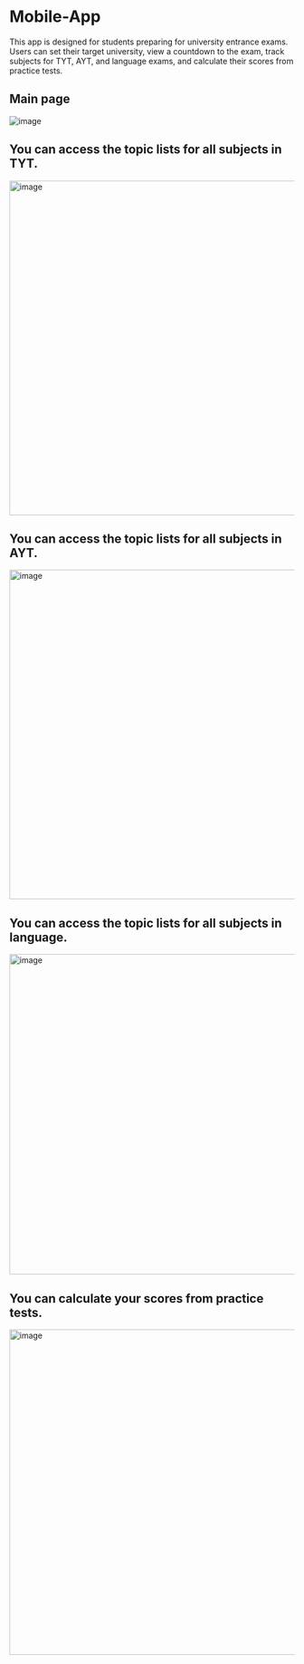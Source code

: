 # Mobile-App

This app is designed for students preparing for university entrance exams. Users can set their target university, view a countdown to the exam, track subjects for TYT, AYT, and language exams, and calculate their scores from practice tests.



Main page
----------
![image](https://github.com/sudeguluzum/Mobile-App/assets/128133604/58c2e1e7-900e-402b-b993-8bbc5d137430)


You can access the topic lists for all subjects in TYT.
-----------
<img width="591" alt="image" src="https://github.com/sudeguluzum/Mobile-App/assets/128133604/4387087c-5362-45ee-b5fa-7a18d091814a">


You can access the topic lists for all subjects in AYT.
-----------
<img width="582" alt="image" src="https://github.com/sudeguluzum/Mobile-App/assets/128133604/a413fb70-906e-4531-8bbb-ec8473af0ccd">

You can access the topic lists for all subjects in language.
-----------
<img width="566" alt="image" src="https://github.com/sudeguluzum/Mobile-App/assets/128133604/a846137c-d1c7-4087-98d3-ed8ffd6ff73d">

You can calculate your scores from practice tests.
-----------
<img width="575" alt="image" src="https://github.com/sudeguluzum/Mobile-App/assets/128133604/daa490f2-c113-4bbb-bb55-f3c2e12229a5">
